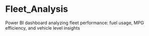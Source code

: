 # Fleet_Analysis
Power BI dashboard analyzing fleet performance: fuel usage, MPG efficiency, and vehicle level insights
